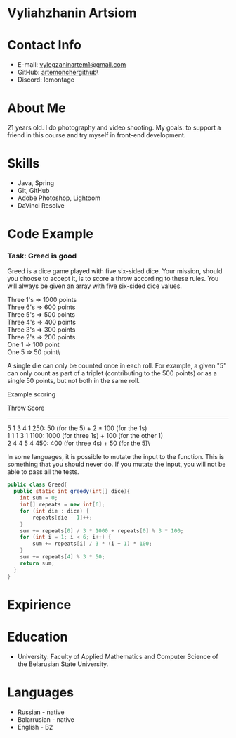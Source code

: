 # Vyliahzhanin Artsiom

# Contact Info
* E-mail:   vylegzaninartem1@gmail.com
* GitHub:   [artemonchergithub](https://github.com/artemonchergithub)\
* Discord:  lemontage

# About Me
21 years old. I do photography and video shooting. My goals: to support a friend in this course and try myself in front-end development.

# Skills
* Java, Spring
* Git, GitHub
* Adobe Photoshop, Lightoom
* DaVinci Resolve

# Code Example

### Task: Greed is good

Greed is a dice game played with five six-sided dice. Your mission, should you choose to accept it, is to score a throw according to these rules. You will always be given an array with five six-sided dice values.

 Three 1's => 1000 points\
 Three 6's =>  600 points\
 Three 5's =>  500 points\
 Three 4's =>  400 points\
 Three 3's =>  300 points\
 Three 2's =>  200 points\
 One   1   =>  100 point\
 One   5   =>   50 point\

A single die can only be counted once in each roll. For example, a given "5" can only count as part of a triplet (contributing to the 500 points) or as a single 50 points, but not both in the same roll.

Example scoring

 Throw       Score
 ---------   ------------------
 5 1 3 4 1   250:  50 (for the 5) + 2 * 100 (for the 1s)\
 1 1 1 3 1   1100: 1000 (for three 1s) + 100 (for the other 1)\
 2 4 4 5 4   450:  400 (for three 4s) + 50 (for the 5)\

In some languages, it is possible to mutate the input to the function. This is something that you should never do. If you mutate the input, you will not be able to pass all the tests.

```java
public class Greed{
  public static int greedy(int[] dice){
    int sum = 0;
    int[] repeats = new int[6];
    for (int die : dice) {
        repeats[die - 1]++;
    }
    sum += repeats[0] / 3 * 1000 + repeats[0] % 3 * 100;
    for (int i = 1; i < 6; i++) {
        sum += repeats[i] / 3 * (i + 1) * 100;
    }
    sum += repeats[4] % 3 * 50;
    return sum;
  }
}
```

# Expirience

# Education
* University:   Faculty of Applied Mathematics and Computer Science of the Belarusian State University.

# Languages
* Russian - native
* Balarrusian - native
* English - B2
